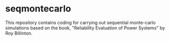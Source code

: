 # seqmontecarlo
This repository contains coding for carrying out sequential monte-carlo simulations based on the book, "Reliability Evaluation of Power Systems" by Roy Billinton.
